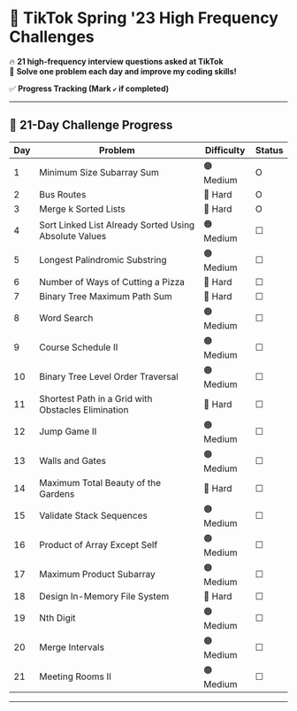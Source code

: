 # 🎯 TikTok Spring '23 High Frequency Challenges

🔥 **21 high-frequency interview questions asked at TikTok**  
📌 **Solve one problem each day and improve my coding skills!**

✅ **Progress Tracking (Mark `✔` if completed)**

---

## **📆 21-Day Challenge Progress**

| Day | Problem                                               | Difficulty | Status |
| --- | ----------------------------------------------------- | ---------- | ------ |
| 1   | Minimum Size Subarray Sum                             | 🟠 Medium  | O      |
| 2   | Bus Routes                                            | 🔴 Hard    | O      |
| 3   | Merge k Sorted Lists                                  | 🔴 Hard    | O      |
| 4   | Sort Linked List Already Sorted Using Absolute Values | 🟠 Medium  | ☐      |
| 5   | Longest Palindromic Substring                         | 🟠 Medium  | ☐      |
| 6   | Number of Ways of Cutting a Pizza                     | 🔴 Hard    | ☐      |
| 7   | Binary Tree Maximum Path Sum                          | 🔴 Hard    | ☐      |
| 8   | Word Search                                           | 🟠 Medium  | ☐      |
| 9   | Course Schedule II                                    | 🟠 Medium  | ☐      |
| 10  | Binary Tree Level Order Traversal                     | 🟠 Medium  | ☐      |
| 11  | Shortest Path in a Grid with Obstacles Elimination    | 🔴 Hard    | ☐      |
| 12  | Jump Game II                                          | 🟠 Medium  | ☐      |
| 13  | Walls and Gates                                       | 🟠 Medium  | ☐      |
| 14  | Maximum Total Beauty of the Gardens                   | 🔴 Hard    | ☐      |
| 15  | Validate Stack Sequences                              | 🟠 Medium  | ☐      |
| 16  | Product of Array Except Self                          | 🟠 Medium  | ☐      |
| 17  | Maximum Product Subarray                              | 🟠 Medium  | ☐      |
| 18  | Design In-Memory File System                          | 🔴 Hard    | ☐      |
| 19  | Nth Digit                                             | 🟠 Medium  | ☐      |
| 20  | Merge Intervals                                       | 🟠 Medium  | ☐      |
| 21  | Meeting Rooms II                                      | 🟠 Medium  | ☐      |

---
